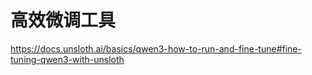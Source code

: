 # 高效微调工具

https://docs.unsloth.ai/basics/qwen3-how-to-run-and-fine-tune#fine-tuning-qwen3-with-unsloth